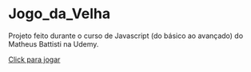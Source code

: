 # Jogo_da_Velha
Projeto feito durante o curso de Javascript (do básico ao avançado) do Matheus Battisti na Udemy.

[Click para jogar](https://clayton-kennedy.github.io/Jogo_da_Velha)
